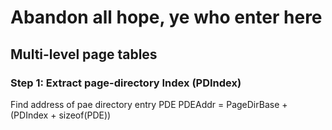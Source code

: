 # Abandon all hope, ye who enter here

## Multi-level page tables 

### Step 1: Extract page-directory Index (PDIndex)

Find address of pae directory entry PDE
PDEAddr = PageDirBase + (PDIndex + sizeof(PDE))
